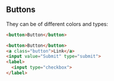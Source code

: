 ## Buttons

They can be of different colors and types:

```html
<button>Button</button>
```

```html
<button>Button</button>
<a class="button">Link</a>
<input value="Submit" type="submit">
<label>
  <input type="checkbox">
</label>
```
